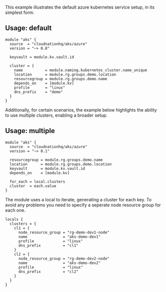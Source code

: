 This example illustrates the default azure kubernetes service setup, in its simplest form.

## Usage: default

```hcl
module "aks" {
  source  = "cloudnationhq/aks/azure"
  version = "~> 0.8"

  keyvault = module.kv.vault.id

  cluster = {
    name          = module.naming.kubernetes_cluster.name_unique
    location      = module.rg.groups.demo.location
    resourcegroup = module.rg.groups.demo.name
    depends_on    = [module.kv]
    profile       = "linux"
    dns_prefix    = "demo"
  }
}
```

Additionally, for certain scenarios, the example below highlights the ability to use multiple clusters, enabling a broader setup.

## Usage: multiple

```hcl
module "aks" {
  source  = "cloudnationhq/aks/azure"
  version = "~> 0.1"

  resourcegroup = module.rg.groups.demo.name
  location      = module.rg.groups.demo.location
  keyvault      = module.kv.vault.id
  depends_on    = [module.kv]

  for_each = local.clusters
  cluster  = each.value
}
```

The module uses a local to iterate, generating a cluster for each key. To avoid any problems you need to specify a seperate node resource group for each one.

```hcl
locals {
  clusters = {
    cl1 = {
      node_resource_group = "rg-demo-dev1-node"
      name                = "aks-demo-dev1"
      profile             = "linux"
      dns_prefix          = "cl1"
    }
    cl2 = {
      node_resource_group = "rg-demo-dev2-node"
      name                = "aks-demo-dev2"
      profile             = "linux"
      dns_prefix          = "cl2"
    }
  }
}
```
